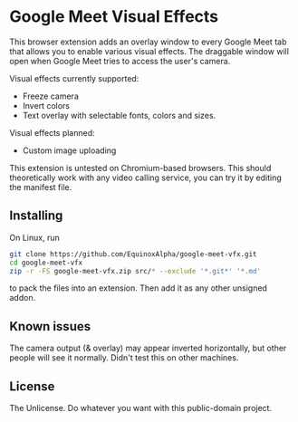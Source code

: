# Google Meet Visual Effects

This browser extension adds an overlay window to every Google Meet tab that allows you to enable various visual effects.
The draggable window will open when Google Meet tries to access the user's camera.

Visual effects currently supported:
* Freeze camera
* Invert colors
* Text overlay with selectable fonts, colors and sizes.

Visual effects planned:
* Custom image uploading

This extension is untested on Chromium-based browsers.
This should theoretically work with any video calling service, you can try it by editing the manifest file.

## Installing
On Linux, run
```bash
git clone https://github.com/EquinoxAlpha/google-meet-vfx.git
cd google-meet-vfx
zip -r -FS google-meet-vfx.zip src/* --exclude '*.git*' '*.md'
```
to pack the files into an extension. Then add it as any other unsigned addon.

## Known issues
The camera output (& overlay) may appear inverted horizontally, but other people will see it normally. Didn't test this on other machines.

## License
The Unlicense. Do whatever you want with this public-domain project.
